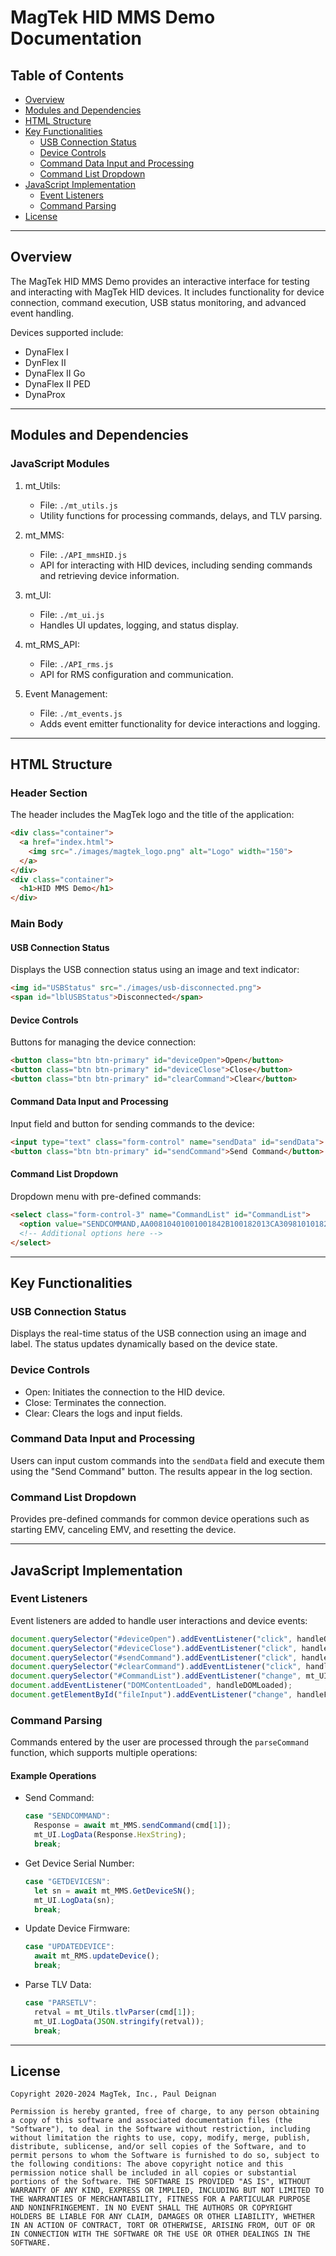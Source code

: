 # MagTek HID MMS Demo Documentation

## Table of Contents

- [Overview](#overview)
- [Modules and Dependencies](#modules-and-dependencies)
- [HTML Structure](#html-structure)
- [Key Functionalities](#key-functionalities)
  - [USB Connection Status](#usb-connection-status)
  - [Device Controls](#device-controls)
  - [Command Data Input and Processing](#command-data-input-and-processing)
  - [Command List Dropdown](#command-list-dropdown)
- [JavaScript Implementation](#javascript-implementation)
  - [Event Listeners](#event-listeners)
  - [Command Parsing](#command-parsing)
- [License](#license)

---

## Overview

The MagTek HID MMS Demo provides an interactive interface for testing and interacting with MagTek HID devices. It includes functionality for device connection, command execution, USB status monitoring, and advanced event handling.

Devices supported include:
- DynaFlex I
- DynFlex II
- DynaFlex II Go
- DynaFlex II PED
- DynaProx
---

## Modules and Dependencies

### JavaScript Modules

1. mt_Utils:
   - File: `./mt_utils.js`
   - Utility functions for processing commands, delays, and TLV parsing.

2. mt_MMS:
   - File: `./API_mmsHID.js`
   - API for interacting with HID devices, including sending commands and retrieving device information.

3. mt_UI:
   - File: `./mt_ui.js`
   - Handles UI updates, logging, and status display.


4. mt_RMS_API:
   - File: `./API_rms.js`
   - API for RMS configuration and communication.

5. Event Management:
   - File: `./mt_events.js`
   - Adds event emitter functionality for device interactions and logging.

---

## HTML Structure

### Header Section

The header includes the MagTek logo and the title of the application:

```html
<div class="container">
  <a href="index.html">
    <img src="./images/magtek_logo.png" alt="Logo" width="150">
  </a>
</div>
<div class="container">
  <h1>HID MMS Demo</h1>
</div>
```

### Main Body

#### USB Connection Status

Displays the USB connection status using an image and text indicator:

```html
<img id="USBStatus" src="./images/usb-disconnected.png">
<span id="lblUSBStatus">Disconnected</span>
```

#### Device Controls

Buttons for managing the device connection:

```html
<button class="btn btn-primary" id="deviceOpen">Open</button>
<button class="btn btn-primary" id="deviceClose">Close</button>
<button class="btn btn-primary" id="clearCommand">Clear</button>
```

#### Command Data Input and Processing

Input field and button for sending commands to the device:

```html
<input type="text" class="form-control" name="sendData" id="sendData">
<button class="btn btn-primary" id="sendCommand">Send Command</button>
```

#### Command List Dropdown

Dropdown menu with pre-defined commands:

```html
<select class="form-control-3" name="CommandList" id="CommandList">
  <option value="SENDCOMMAND,AA00810401001001842B100182013CA3098101018201018301018402000386159C01009F02060000000001009F0306000000000000">START EMV</option>
  <!-- Additional options here -->
</select>
```

---

## Key Functionalities

### USB Connection Status

Displays the real-time status of the USB connection using an image and label. The status updates dynamically based on the device state.

### Device Controls

- Open: Initiates the connection to the HID device.
- Close: Terminates the connection.
- Clear: Clears the logs and input fields.

### Command Data Input and Processing

Users can input custom commands into the `sendData` field and execute them using the "Send Command" button. The results appear in the log section.

### Command List Dropdown

Provides pre-defined commands for common device operations such as starting EMV, canceling EMV, and resetting the device.

---

## JavaScript Implementation

### Event Listeners

Event listeners are added to handle user interactions and device events:

```javascript
document.querySelector("#deviceOpen").addEventListener("click", handleOpenButton);
document.querySelector("#deviceClose").addEventListener("click", handleCloseButton);
document.querySelector("#sendCommand").addEventListener("click", handleSendCommandButton);
document.querySelector("#clearCommand").addEventListener("click", handleClearButton);
document.querySelector("#CommandList").addEventListener("change", mt_UI.FromListToText);
document.addEventListener("DOMContentLoaded", handleDOMLoaded);
document.getElementById("fileInput").addEventListener("change", handleFileUpload);
```

### Command Parsing

Commands entered by the user are processed through the `parseCommand` function, which supports multiple operations:

#### Example Operations

- Send Command:
  ```javascript
  case "SENDCOMMAND":
    Response = await mt_MMS.sendCommand(cmd[1]);
    mt_UI.LogData(Response.HexString);
    break;
  ```

- Get Device Serial Number:
  ```javascript
  case "GETDEVICESN":
    let sn = await mt_MMS.GetDeviceSN();
    mt_UI.LogData(sn);
    break;
  ```

- Update Device Firmware:
  ```javascript
  case "UPDATEDEVICE":
    await mt_RMS.updateDevice();
    break;
  ```

- Parse TLV Data:
  ```javascript
  case "PARSETLV":
    retval = mt_Utils.tlvParser(cmd[1]);
    mt_UI.LogData(JSON.stringify(retval));
    break;
  ```

---

## License

```plaintext
Copyright 2020-2024 MagTek, Inc., Paul Deignan

Permission is hereby granted, free of charge, to any person obtaining a copy of this software and associated documentation files (the "Software"), to deal in the Software without restriction, including without limitation the rights to use, copy, modify, merge, publish, distribute, sublicense, and/or sell copies of the Software, and to permit persons to whom the Software is furnished to do so, subject to the following conditions: The above copyright notice and this permission notice shall be included in all copies or substantial portions of the Software. THE SOFTWARE IS PROVIDED "AS IS", WITHOUT WARRANTY OF ANY KIND, EXPRESS OR IMPLIED, INCLUDING BUT NOT LIMITED TO THE WARRANTIES OF MERCHANTABILITY, FITNESS FOR A PARTICULAR PURPOSE AND NONINFRINGEMENT. IN NO EVENT SHALL THE AUTHORS OR COPYRIGHT HOLDERS BE LIABLE FOR ANY CLAIM, DAMAGES OR OTHER LIABILITY, WHETHER IN AN ACTION OF CONTRACT, TORT OR OTHERWISE, ARISING FROM, OUT OF OR IN CONNECTION WITH THE SOFTWARE OR THE USE OR OTHER DEALINGS IN THE SOFTWARE.
```
